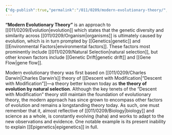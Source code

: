 ```yaml
---
{"dg-publish":true,"permalink":"/011/0209/modern-evolutionary-theory/","title":"Modern Evolutionary Theory","tags":["BIOL422"],"created":"2024-10-03T23:17:28.000-07:00","updated":"2025-01-22T00:44:18.861-08:00"}
---
```


**“Modern Evolutionary Theory”** is an approach to [[011/0209/Evolution\|evolution]] which states that the genetic diversity and similarity across [[011/0209/Organism\|organisms]] is ultimately caused by evolution, which is in turn prompted by [[Genetics\|genetic]] and [[Environmental Factors\|environmental factors]]. These factors most prominently include [[011/0209/Natural Selection\|natural selection]], but other known factors include [[Genetic Drift\|genetic drift]] and [[Gene Flow\|gene flow]].

Modern evolutionary theory was first based on [[011/0209/Charles Darwin\|Charles Darwin’s]] theory of [[Descent with Modification\|“Descent with Modification”]]—a theory better known today as **the theory of evolution by natural selection**. Although the key tenets of the “Descent with Modification” theory still maintain the foundation of evolutionary theory, the modern approach has since grown to encompass other factors of evolution and remains a longstanding theory today. As such, one must remember that it, almost reflective of [[011/0209/Biology\|biology]] and science as a whole, is constantly evolving (haha) and works to adapt to the new observations and evidence. One notable example is its present inability to explain [[Epigenetics\|epigenetics]] in full.